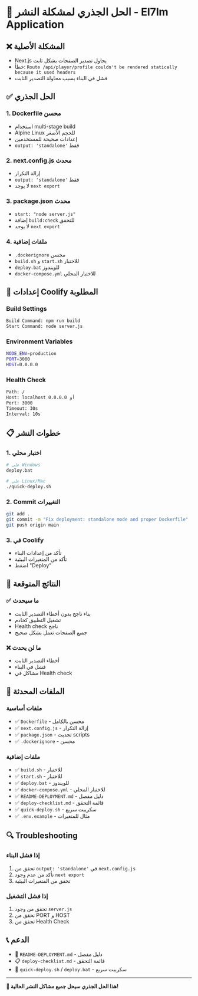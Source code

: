 # 🚀 الحل الجذري لمشكلة النشر - El7lm Application

## ❌ المشكلة الأصلية
- Next.js يحاول تصدير الصفحات بشكل ثابت
- خطأ: `Route /api/player/profile couldn't be rendered statically because it used headers`
- فشل في البناء بسبب محاولة التصدير الثابت

## ✅ الحل الجذري

### 1. **Dockerfile محسن**
- استخدام multi-stage build
- Alpine Linux للحجم الأصغر
- إعدادات صحيحة للمستخدمين
- `output: 'standalone'` فقط

### 2. **next.config.js محدث**
- إزالة التكرار
- `output: 'standalone'` فقط
- لا يوجد `next export`

### 3. **package.json محدث**
- `start: "node server.js"`
- إضافة `build:check` للتحقق
- لا يوجد `next export`

### 4. **ملفات إضافية**
- `.dockerignore` محسن
- `build.sh` و `start.sh` للاختبار
- `deploy.bat` للويندوز
- `docker-compose.yml` للاختبار المحلي

## 🔧 إعدادات Coolify المطلوبة

### Build Settings
```bash
Build Command: npm run build
Start Command: node server.js
```

### Environment Variables
```bash
NODE_ENV=production
PORT=3000
HOST=0.0.0.0
```

### Health Check
```bash
Path: /
Host: localhost أو 0.0.0.0
Port: 3000
Timeout: 30s
Interval: 10s
```

## 📋 خطوات النشر

### 1. اختبار محلي
```bash
# على Windows
deploy.bat

# على Linux/Mac
./quick-deploy.sh
```

### 2. Commit التغييرات
```bash
git add .
git commit -m "Fix deployment: standalone mode and proper Dockerfile"
git push origin main
```

### 3. في Coolify
- تأكد من إعدادات البناء
- تأكد من المتغيرات البيئية
- اضغط "Deploy"

## 🎯 النتائج المتوقعة

### ✅ ما سيحدث
- بناء ناجح بدون أخطاء التصدير الثابت
- تشغيل التطبيق كخادم
- Health check ناجح
- جميع الصفحات تعمل بشكل صحيح

### ❌ ما لن يحدث
- أخطاء التصدير الثابت
- فشل في البناء
- مشاكل في Health check

## 📁 الملفات المحدثة

### ملفات أساسية
- ✅ `Dockerfile` - محسن بالكامل
- ✅ `next.config.js` - إزالة التكرار
- ✅ `package.json` - تحديث scripts
- ✅ `.dockerignore` - محسن

### ملفات إضافية
- ✅ `build.sh` - للاختبار
- ✅ `start.sh` - للاختبار
- ✅ `deploy.bat` - للويندوز
- ✅ `docker-compose.yml` - للاختبار المحلي
- ✅ `README-DEPLOYMENT.md` - دليل مفصل
- ✅ `deploy-checklist.md` - قائمة التحقق
- ✅ `quick-deploy.sh` - سكريبت سريع
- ✅ `.env.example` - مثال للمتغيرات

## 🔍 Troubleshooting

### إذا فشل البناء
1. تحقق من `output: 'standalone'` في `next.config.js`
2. تأكد من عدم وجود `next export`
3. تحقق من المتغيرات البيئية

### إذا فشل التشغيل
1. تحقق من وجود `server.js`
2. تحقق من PORT و HOST
3. تحقق من Health Check

## 📞 الدعم

- 📖 `README-DEPLOYMENT.md` - دليل مفصل
- 📋 `deploy-checklist.md` - قائمة التحقق
- 🚀 `quick-deploy.sh` / `deploy.bat` - سكريبت سريع

---

**🎉 هذا الحل الجذري سيحل جميع مشاكل النشر الحالية!** 
